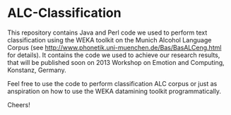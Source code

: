 ALC-Classification
==================

This repository contains Java and Perl code we used to perform text classification using the WEKA toolkit on the Munich Alcohol Language Corpus (see http://www.phonetik.uni-muenchen.de/Bas/BasALCeng.html for details).
It contains the code we used to achieve our research results, that will be published soon on 2013 Workshop on Emotion and Computing, Konstanz, Germany.

Feel free to use the code to perform classification ALC corpus or just as anspiration on how to use the WEKA datamining 
toolkit programmatically.

Cheers!

